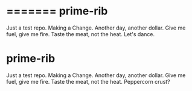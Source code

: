 =======
prime-rib
=========

Just a test repo.
Making a Change.
Another day, another dollar.
Give me fuel, give me fire.
Taste the meat, not the heat.
Let's dance.

prime-rib
=========

Just a test repo.
Making a Change.
Another day, another dollar.
Give me fuel, give me fire.
Taste the meat, not the heat.
Peppercorn crust?



















